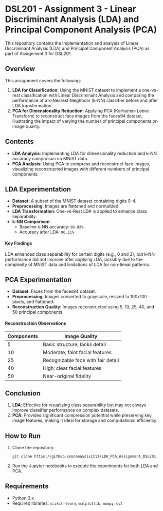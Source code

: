 # DSL201 - Assignment 3 - Linear Discriminant Analysis (LDA) and Principal Component Analysis (PCA)

This repository contains the implementation and analysis of Linear Discriminant Analysis (LDA) and Principal Component Analysis (PCA) as part of Assignment 3 for DSL201.

## Overview

This assignment covers the following:

1. **LDA for Classification**: Using the MNIST dataset to implement a one-vs-rest classification with Linear Discriminant Analysis and comparing the performance of a k-Nearest Neighbors (k-NN) classifier before and after LDA transformation.
2. **PCA for Dimensionality Reduction**: Applying PCA (Karhunen-Loève Transform) to reconstruct face images from the faces94 dataset, illustrating the impact of varying the number of principal components on image quality.

## Contents

- **LDA Analysis**: Implementing LDA for dimensionality reduction and k-NN accuracy comparison on MNIST data.
- **PCA Analysis**: Using PCA to compress and reconstruct face images, visualizing reconstructed images with different numbers of principal components.

## LDA Experimentation

- **Dataset**: A subset of the MNIST dataset containing digits 0-4.
- **Preprocessing**: Images are flattened and normalized.
- **LDA Transformation**: One-vs-Rest LDA is applied to enhance class separability.
- **k-NN Comparison**:
  - Baseline k-NN accuracy: `99.02%`
  - Accuracy after LDA: `96.11%`

#### Key Findings

LDA enhanced class separability for certain digits (e.g., 0 and 2), but k-NN performance did not improve after applying LDA, possibly due to the complexity of MNIST data and limitations of LDA for non-linear patterns.

## PCA Experimentation

- **Dataset**: Faces from the faces94 dataset.
- **Preprocessing**: Images converted to grayscale, resized to 100x100 pixels, and flattened.
- **Reconstruction Quality**: Images reconstructed using 5, 10, 25, 40, and 50 principal components.

#### Reconstruction Observations

| Components | Image Quality                      |
| ---------- | ---------------------------------- |
| 5          | Basic structure, lacks detail      |
| 10         | Moderate; faint facial features    |
| 25         | Recognizable face with fair detail |
| 40         | High; clear facial features        |
| 50         | Near-original fidelity             |

## Conclusion

1. **LDA**: Effective for visualizing class separability but may not always improve classifier performance on complex datasets.
2. **PCA**: Provides significant compression potential while preserving key image features, making it ideal for storage and computational efficiency.

## How to Run

1. Clone the repository:
   ```bash
   git clone https://github.com/amaydixit11/LDA_PCA_Assignment_DSL201
   ```
2. Run the Jupyter notebooks to execute the experiments for both LDA and PCA.

## Requirements

- Python 3.x
- Required libraries: `scikit-learn`, `matplotlib`, `numpy`, `cv2`
